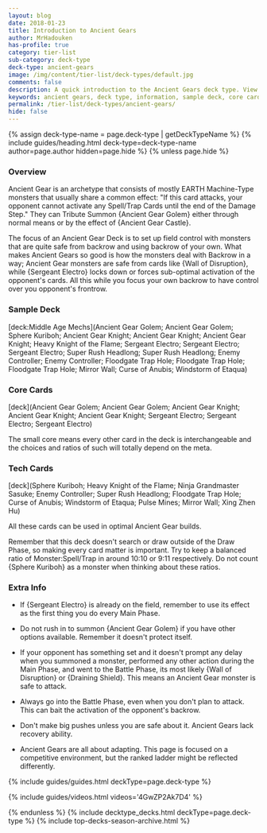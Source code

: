 ```yaml
---
layout: blog
date: 2018-01-23
title: Introduction to Ancient Gears
author: MrHadouken
has-profile: true
category: tier-list
sub-category: deck-type
deck-type: ancient-gears
image: /img/content/tier-list/deck-types/default.jpg
comments: false
description: A quick introduction to the Ancient Gears deck type. View sample deck, core cards, tech cards, quick tips, guides, videos and other information.
keywords: ancient gears, deck type, information, sample deck, core cards, tech cards, quick tips, guides, videos
permalink: /tier-list/deck-types/ancient-gears/
hide: false
---
```


{% assign deck-type-name = page.deck-type | getDeckTypeName %}
{% include guides/heading.html deck-type=deck-type-name author=page.author hidden=page.hide %}
{% unless page.hide %}

### Overview
Ancient Gear is an archetype that consists of mostly EARTH Machine-Type monsters that usually share a common effect: "If this card attacks, your opponent cannot activate any Spell/Trap Cards until the end of the Damage Step." They can Tribute Summon {Ancient Gear Golem} either through normal means or by the effect of {Ancient Gear Castle}.

The focus of an Ancient Gear Deck is to set up field control with monsters that are quite safe from backrow and using backrow of your own. What makes Ancient Gears so good is how the monsters deal with Backrow in a way; Ancient Gear monsters are safe from cards like {Wall of Disruption}, while {Sergeant Electro} locks down or forces sub-optimal activation of the opponent's cards. All this while you focus your own backrow to have control over you opponent's frontrow.

### Sample Deck

[deck:Middle Age Mechs](Ancient Gear Golem; Ancient Gear Golem; Sphere Kuriboh; Ancient Gear Knight; Ancient Gear Knight; Ancient Gear Knight; Heavy Knight of the Flame; Sergeant Electro; Sergeant Electro; Sergeant Electro; Super Rush Headlong; Super Rush Headlong; Enemy Controller; Enemy Controller; Floodgate Trap Hole; Floodgate Trap Hole; Floodgate Trap Hole; Mirror Wall; Curse of Anubis; Windstorm of Etaqua)

### Core Cards

[deck](Ancient Gear Golem; Ancient Gear Golem; Ancient Gear Knight; Ancient Gear Knight; Ancient Gear Knight; Sergeant Electro; Sergeant Electro; Sergeant Electro)

The small core means every other card in the deck is interchangeable and the choices and ratios of such will totally depend on the meta.   

### Tech Cards

[deck](Sphere Kuriboh; Heavy Knight of the Flame; Ninja Grandmaster Sasuke; Enemy Controller; Super Rush Headlong; Floodgate Trap Hole; Curse of Anubis; Windstorm of Etaqua; Pulse Mines; Mirror Wall; Xing Zhen Hu)

All these cards can be used in optimal Ancient Gear builds.

Remember that this deck doesn't search or draw outside of the Draw Phase, so making every card matter is important. Try to keep a balanced ratio of Monster:Spell/Trap in around 10:10 or 9:11 respectively. Do not count {Sphere Kuriboh} as a monster when thinking about these ratios.

### Extra Info

- If {Sergeant Electro} is already on the field, remember to use its effect as the first thing you do every Main Phase.

- Do not rush in to summon {Ancient Gear Golem} if you have other options available. Remember it doesn't protect itself.

- If your opponent has something set and it doesn't prompt any delay when you summoned a monster, performed any other action during the Main Phase, and went to the Battle Phase, its most likely {Wall of Disruption} or {Draining Shield}. This means an Ancient Gear monster is safe to attack.

- Always go into the Battle Phase, even when you don't plan to attack. This can bait the activation of the opponent's backrow.

- Don't make big pushes unless you are safe about it. Ancient Gears lack recovery ability.

- Ancient Gears are all about adapting. This page is focused on a competitive environment, but the ranked ladder might be reflected differently.      

{% include guides/guides.html deckType=page.deck-type %}

{% include guides/videos.html videos='4GwZP2Ak7D4' %}

{% endunless %}
{% include decktype_decks.html deckType=page.deck-type %}
{% include top-decks-season-archive.html %}